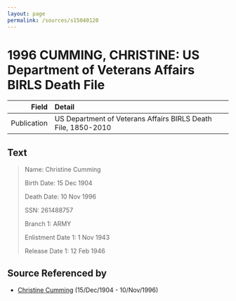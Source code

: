 ```yaml
---
layout: page
permalink: /sources/s15040120
---
```


# 1996 CUMMING, CHRISTINE: US Department of Veterans Affairs BIRLS Death File

Field | Detail
---:|:---
Publication | US Department of Veterans Affairs BIRLS Death File, 1850-2010

## Text

> Name: Christine Cumming
>
> Birth Date: 15 Dec 1904
>
> Death Date: 10 Nov 1996
>
> SSN: 261488757
>
> Branch 1: ARMY
>
> Enlistment Date 1: 1 Nov 1943
>
> Release Date 1: 12 Feb 1946
>

## Source Referenced by

* [Christine Cumming](../people/@24328630@-christine-cumming-b1904-12-15-d1996-11-10.md) (15/Dec/1904 - 10/Nov/1996)
